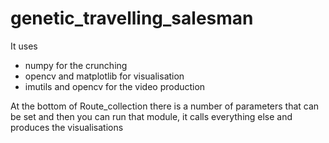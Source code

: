 # genetic_travelling_salesman

It uses 
* numpy for the crunching
* opencv and matplotlib for visualisation
* imutils and opencv for the video production

At the bottom of Route_collection there is a number of parameters that can be set and then you can run that module, it calls everything else and produces the visualisations
